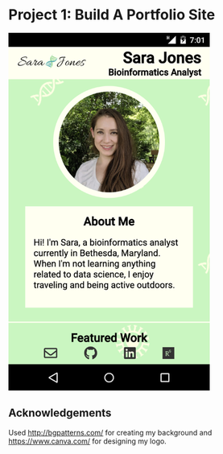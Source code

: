 # Project 1: Build A Portfolio Site

<img src="https://github.com/jonessarae/front_end_web_developer_projects/blob/master/build_a_portfolio_site/porfolio.png" width="400" >


## Acknowledgements

Used http://bgpatterns.com/ for creating my background and https://www.canva.com/ for designing my logo. 
